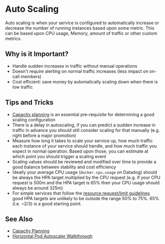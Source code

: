 # Auto Scaling

Auto scaling is when your service is configured to automatically increase or decrease the number of running instances based upon some metric. This can be based upon CPU usage, Memory, amount of traffic or other custom metrics.

## Why is it Important?

 - Handle sudden increases in traffic without manual operations
 - Doesn't require alerting on normal traffic increases (less impact on on-call members)
 - Cost efficient: save money by automatically scaling down when there is low traffic

## Tips and Tricks

 - [Capacity planning](./capacity-planning.md) is an essential pre-requisite for determining a good scaling configuration
 - There is a delay in autoscaling, if you can predict a sudden increase in traffic in advance you should still consider scaling for that manually (e.g. right before a major promotion)
 - Measure how long it takes to scale your service up, how much traffic each instance of your service should handle, and how much traffic you expect in normal operation. Based upon those, you can estimate at which point you should trigger a scaling event
 - Scaling values should be reviewed and modified over time to provide a good balance between stability and cost efficiency
 - Ideally your average CPU usage (`docker.cpu.usage` on Datadog) should be always the HPA target multiplied by the CPU request (e.g. if your CPU request is 500m and the HPA target is 65% then your CPU usage should always be around 325m)
 - For simple services that follow the [resource request/limit guidelines](resource-requests-and-limits.md) good HPA targets are unlikely to be outside the range 50% to 75%. 65% (i.e. ~2/3) is a good starting point.

## See Also

 - [Capacity Planning](./capacity-planning.md)
 - [Horizontal Pod Autoscaler Walkthrough](https://kubernetes.io/docs/tasks/run-application/horizontal-pod-autoscale-walkthrough/)
